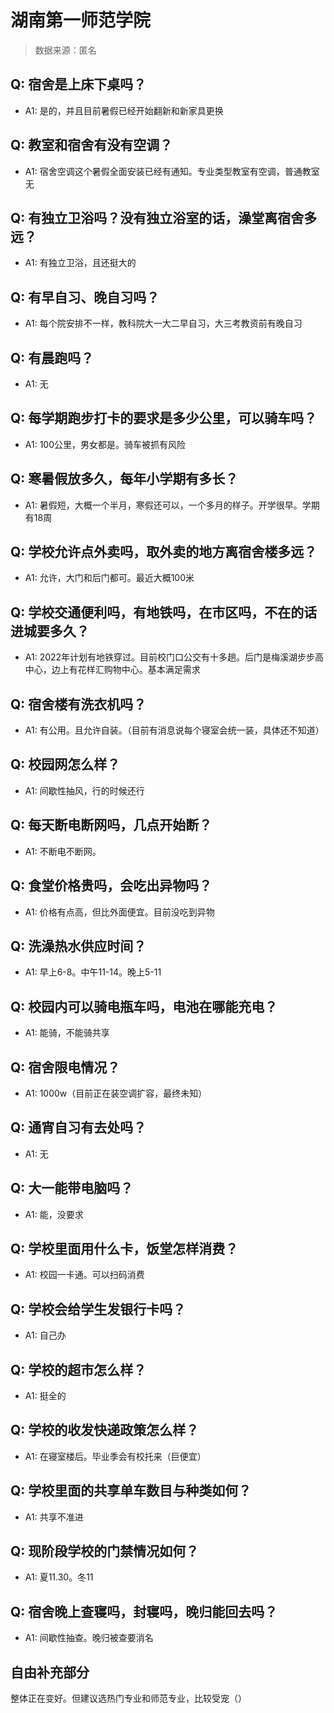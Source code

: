 # 湖南第一师范学院

> 数据来源：匿名

## Q: 宿舍是上床下桌吗？

- A1: 是的，并且目前暑假已经开始翻新和新家具更换

## Q: 教室和宿舍有没有空调？

- A1: 宿舍空调这个暑假全面安装已经有通知。专业类型教室有空调，普通教室无

## Q: 有独立卫浴吗？没有独立浴室的话，澡堂离宿舍多远？

- A1: 有独立卫浴，且还挺大的

## Q: 有早自习、晚自习吗？

- A1: 每个院安排不一样，教科院大一大二早自习，大三考教资前有晚自习

## Q: 有晨跑吗？

- A1: 无

## Q: 每学期跑步打卡的要求是多少公里，可以骑车吗？

- A1: 100公里，男女都是。骑车被抓有风险

## Q: 寒暑假放多久，每年小学期有多长？

- A1: 暑假短，大概一个半月，寒假还可以，一个多月的样子。开学很早。学期有18周

## Q: 学校允许点外卖吗，取外卖的地方离宿舍楼多远？

- A1: 允许，大门和后门都可。最近大概100米

## Q: 学校交通便利吗，有地铁吗，在市区吗，不在的话进城要多久？

- A1: 2022年计划有地铁穿过。目前校门口公交有十多趟。后门是梅溪湖步步高中心，边上有花样汇购物中心。基本满足需求

## Q: 宿舍楼有洗衣机吗？

- A1: 有公用。且允许自装。（目前有消息说每个寝室会统一装，具体还不知道）

## Q: 校园网怎么样？

- A1: 间歇性抽风，行的时候还行

## Q: 每天断电断网吗，几点开始断？

- A1: 不断电不断网。

## Q: 食堂价格贵吗，会吃出异物吗？

- A1: 价格有点高，但比外面便宜。目前没吃到异物

## Q: 洗澡热水供应时间？

- A1: 早上6-8。中午11-14。晚上5-11

## Q: 校园内可以骑电瓶车吗，电池在哪能充电？

- A1: 能骑，不能骑共享

## Q: 宿舍限电情况？

- A1: 1000w（目前正在装空调扩容，最终未知）

## Q: 通宵自习有去处吗？

- A1: 无

## Q: 大一能带电脑吗？

- A1: 能，没要求

## Q: 学校里面用什么卡，饭堂怎样消费？

- A1: 校园一卡通。可以扫码消费

## Q: 学校会给学生发银行卡吗？

- A1: 自己办

## Q: 学校的超市怎么样？

- A1: 挺全的

## Q: 学校的收发快递政策怎么样？

- A1: 在寝室楼后。毕业季会有校托来（巨便宜）

## Q: 学校里面的共享单车数目与种类如何？

- A1: 共享不准进

## Q: 现阶段学校的门禁情况如何？

- A1: 夏11.30。冬11

## Q: 宿舍晚上查寝吗，封寝吗，晚归能回去吗？

- A1: 间歇性抽查。晚归被查要消名

## 自由补充部分

整体正在变好。但建议选热门专业和师范专业，比较受宠（）